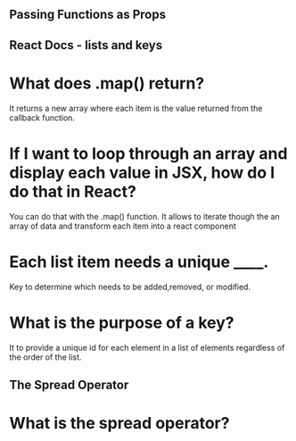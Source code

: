 ## Passing Functions as Props

## React Docs - lists and keys

# What does .map() return?

It returns a new array where each item is the value returned from the callback function.

# If I want to loop through an array and display each value in JSX, how do I do that in React?

You can do that with the .map() function. It allows to iterate though the an array of data and transform each item into a react component

# Each list item needs a unique ____.

Key to determine which needs to be added,removed, or modified.

# What is the purpose of a key?

It to provide a unique id for each element in a list of elements regardless of the order of the list.

## The Spread Operator

# What is the spread operator?


